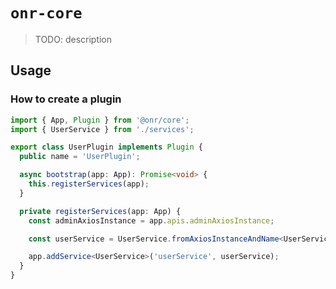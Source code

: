 # `onr-core`

> TODO: description

## Usage

### How to create a plugin

```typescript
import { App, Plugin } from '@onr/core';
import { UserService } from './services';

export class UserPlugin implements Plugin {
  public name = 'UserPlugin';

  async bootstrap(app: App): Promise<void> {
    this.registerServices(app);
  }

  private registerServices(app: App) {
    const adminAxiosInstance = app.apis.adminAxiosInstance;

    const userService = UserService.fromAxiosInstanceAndName<UserService>(adminAxiosInstance, 'users');

    app.addService<UserService>('userService', userService);
  }
}
```

